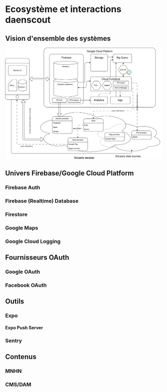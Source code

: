 # Ecosystème et interactions daenscout

## Vision d'ensemble des systèmes

![](https://github.com/des-abeilles-et-nous/daen-docs/blob/4eb20e97047c1d9e3be4be9c1ac0017c186e12dd/environments/beefree%20HLD.drawio.svg)

## Univers Firebase/Google Cloud Platform

### Firebase Auth

### Firebase (Realtime) Database

### Firestore

### Google Maps

### Google Cloud Logging

## Fournisseurs OAuth

### Google OAuth

### Facebook OAuth

## Outils

### Expo

#### Expo Push Server

### Sentry

## Contenus

### MNHN

### CMS/DAM
